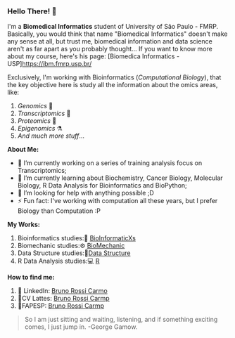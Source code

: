 ### Hello There! 🙌

I'm a **Biomedical Informatics** student of University of São Paulo - FMRP. Basically, you would think that name "Biomedical Informatics" doesn't make any sense at all, but trust me, biomedical information and data science aren't as far apart as you probably thought...
If you want to know more about my course, here's his page: [Biomedica Informatics - USP]https://ibm.fmrp.usp.br/

Exclusively, I'm working with Bioinformatics (*Computational Biology*), that the key objective here is study all the information about the omics areas, like:
1. *Genomics* 🧬
2. *Transcriptomics* 🧪
3. *Proteomics* 🔬
4. *Epigenomics* ⚗️
5. *And much more stuff*...

**About Me:**
- 🔭 I’m currently working on a series of training analysis focus on Transcriptomics;
- 🌱 I’m currently learning about Biochemistry, Cancer Biology, Molecular Biology, R Data Analysis for Bioinformatics and BioPython;
- 🤔 I’m looking for help with anything possible ;D
- ⚡ Fun fact: I've working with computation all these years, but I prefer Biology than Computation  :P 

**My Works:**
1. Bioinformatics studies:🧬 [BioInformaticXs](https://github.com/BrunoRossiCarmo/BioInformaticXs)
2. Biomechanic studies:⚙️ [BioMechanic](https://github.com/BrunoRossiCarmo/Bio-mechanic-Modeling-Tissues-Strain-Representation)
3. Data Structure studies:📱[Data Structure](https://github.com/BrunoRossiCarmo/Deque_Data_Structure-AED)
4. R Data Analysis studies:💻 [R](https://github.com/BrunoRossiCarmo/R-Language-Study-Case-)

**How to find me:**
1. 🤵 LinkedIn: [Bruno Rossi Carmo](https://www.linkedin.com/in/bruno-rossi-carmo/) 
2. 🧬CV Lattes: [Bruno Rossi Carmp](buscatextual.cnpq.br/buscatextual/visualizacv.do?id=K2473505Y5)
3. 🧪FAPESP: [Bruno Rossi Carmp](https://bv.fapesp.br/pt/pesquisador/705436/bruno-rossi-carmo/)

>So I am just sitting and waiting, listening, 
>and if something exciting comes, I just jump in.
-George Gamow.
